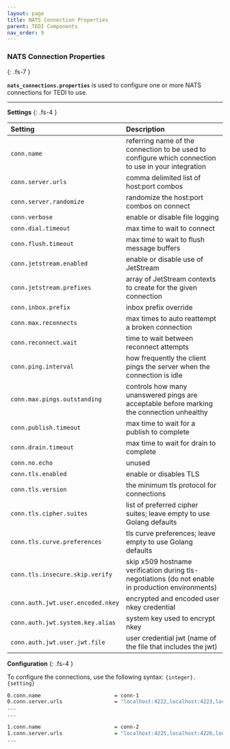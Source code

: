 ```yaml
---
layout: page
title: NATS Connection Properties
parent: TEDI Components
nav_order: 9
---
```


### NATS Connection Properties
{: .fs-7 }

**`nats_connections.properties`** is used to configure one or more NATS connections for TEDI to use.

---

**Settings**
{: .fs-4 }


| **Setting**                    | **Description**          |
|:------------------------------|:--------------------------|
| `conn.name`                       | referring name of the connection to be used to configure which connection to use in your integration |
| `conn.server.urls`                | comma delimited list of host:port combos |
| `conn.server.randomize`           | randomize the host:port combos on connect |
| `conn.verbose`                    | enable or disable file logging |
| `conn.dial.timeout`               | max time to wait to connect |
| `conn.flush.timeout`              | max time to wait to flush message buffers |
| `conn.jetstream.enabled`          | enable or disable use of JetStream |
| `conn.jetstream.prefixes`         | array of  JetStream contexts to create for the given connection |
| `conn.inbox.prefix`               | inbox prefix override |
| `conn.max.reconnects`             | max times to auto reattempt a broken connection |
| `conn.reconnect.wait`             | time to wait between reconnect attempts |
| `conn.ping.interval`              | how frequently the client pings the server when the connection is idle |
| `conn.max.pings.outstanding`      | controls how many unanswered pings are acceptable before marking the connection unhealthy |
| `conn.publish.timeout`            | max time to wait for a publish to complete|
| `conn.drain.timeout `             | max time to wait for drain to complete |
| `conn.no.echo`                    | unused |
| `conn.tls.enabled`                | enable or disables TLS |
| `conn.tls.version`                | the minimum tls protocol for connections|
| `conn.tls.cipher.suites`          | list of preferred cipher suites; leave empty to use Golang defaults |
| `conn.tls.curve.preferences`      | tls curve preferences;  leave empty to use Golang defaults |
| `conn.tls.insecure.skip.verify`   | skip x509 hostname verification during tls-negotiations (do not enable in production environments)|
| `conn.auth.jwt.user.encoded.nkey` | encrypted and encoded user nkey credential |
| `conn.auth.jwt.system.key.alias`  | system key used to encrypt nkey |
| `conn.auth.jwt.user.jwt.file`     | user credential jwt (name of the file that includes the jwt)|

**Configuration**
{: .fs-4 }

To configure the connections, use the following syntax: `{integer}.{setting}`

```sh
0.conn.name                        = conn-1
0.conn.server.urls                 = "localhost:4222,localhost:4223,localhost:4224"
...
...

1.conn.name                        = conn-2
1.conn.server.urls                 = "localhost:4225,localhost:4226,localhost:4227"
...
```